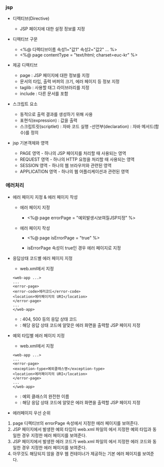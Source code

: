 ### jsp

- 디렉티브(Directive)
    - JSP 페이지에 대한 설정 정보를 지정

- 디렉티브 구문
    - <%@ 디렉티브이름 속성1="값1" 속성2="값2" ... %>
    - <%@ page contentType = "text/html; charset=euc-kr" %>

- 제공 디렉티브
    - page : JSP 페이지에 대한 정보를 지정
    - 문서의 타입, 출력 버퍼의 크기, 에러 페이지 등 정보 지정
    - taglib : 사용할 태그 라이브러리를 지정
    - include : 다른 문서를 포함
    
- 스크립트 요소
    - 동적으로 출력 결과를 생성하기 위해 사용
    - 표현식(expression) : 값을 출력
    - 스크립트릿(scriptlet) : 자바 코드 실행
    -선언부(declaration) : 자바 메서드(함수)를 정의

- jsp 기본객체와 영역
    - PAGE 영역 - 하나의 JSP 페이지를 처리할 때 사용되는 영역
    - REQUEST 영역 - 하나의 HTTP 요청을 처리할 때 사용되는 영역
    - SESSION 영역 - 하나의 웹 브라우저와 관련된 영역
    - APPLICATION 영역 - 하나의 웹 어플리케이션과 관련된 영역

### 에러처리
- 에러 페이지 지정 & 에러 페이지 작성

    - 에러 페이지 지정
         - <%@ page errorPage = "예외발생시보여질JSP지정" %>

    - 에러 페이지 작성
        - <%@ page isErrorPage = "true" %>

        - isErrorPage 속성이 true인 경우 에러 페이지로 지정
- 응답상태 코드별 에러 페이지 지정
    - web.xml에서 지정
    ```
    <web-app ...>
    ...
    <error-page>
    <error-code>에러코드</error-code>
    <location>에러페이지의 URI</location>
    </error-page>
   ...
    </web-app>
    ```
    - <error-code> : 404, 500 등의 응답 상태 코드
    - <location> : 해당 응답 상태 코드에 알맞은 에러 화면을 출력할 JSP
페이지 지정

- 예외 타입별 에러 페이지 지정
    - web.xml에서 지정
    ```
    <web-app ...>
    ...
    <error-page>
    <exception-type>예외클래스명</exception-type>
    <location>에러페이지의 URI</location>
    </error-page>
   ...
    </web-app>
    ```
    - <exception-type> : 예외 클래스의 완전한 이름
    - <location> : 해당 응답 상태 코드에 알맞은 에러 화면을 출력할 JSP
페이지 지정
- 에러페이지 우선 순위
    
1. page 디렉티브의 errorPage 속성에서 지정한 에러 페이지를 보여준다.
2. JSP 페이지에서 발생한 예외 타입이 web.xml 파일의 <exception-type>에서 지정한 예외 타입과 동일한 경우 지정한 에러 페이지를 보여준다.
3. JSP 페이지에서 발생한 에러 코드가 web.xml 파일의 <error-code>에서 지정한 에러 코드와 동일한 경우 지정한 에러 페이지를 보여준다.
4. 아무것도 해당되지 않을 경우 웹 컨테이너가 제공하는 기본 에러 페이지를 보여준다.

